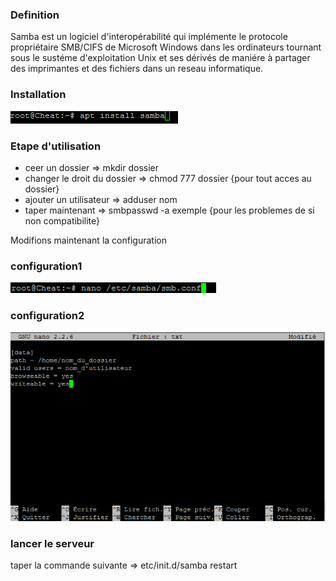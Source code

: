 <h3>Definition</h3>
<p>Samba est un logiciel d'interopérabilité qui implémente le protocole propriétaire SMB/CIFS
de Microsoft Windows dans les ordinateurs tournant sous le sustéme d'exploitation Unix et ses
dérivés de maniére à partager des imprimantes et des fichiers dans un reseau informatique.</p>

<h3>Installation</h3>
<img src="/img/installationsamba.PNG">

<h3>Etape d'utilisation</h3>
<ul>
    <li>ceer un dossier => mkdir dossier</li>
    <li>changer le droit du dossier => chmod 777 dossier {pour tout acces au dossier}</li>
    <li>ajouter un utilisateur => adduser nom</li>
    <li>taper maintenant => smbpasswd -a exemple {pour les problemes de si non compatibilite}
</ul>

<p>Modifions maintenant la configuration</p>

<h3>configuration1</h3>
<img src="/img/configurationsamba.PNG">

<h3>configuration2</h3>
<img src="/img/SAMBAconfig.PNG">

<h3>lancer le serveur</h3>
<p>taper la commande suivante => etc/init.d/samba restart</p>